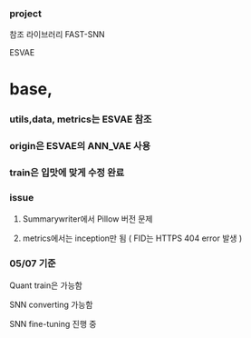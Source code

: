 ### project
참조 라이브러리
FAST-SNN

ESVAE

# base, 
### utils,data, metrics는 ESVAE 참조
### origin은 ESVAE의 ANN_VAE 사용 
### train은 입맛에 맞게 수정 완료 

### issue

1. Summarywriter에서 Pillow 버전 문제

2. metrics에서는 inception만 됨 ( FID는 HTTPS 404 error 발생 )

### 05/07 기준
Quant train은 가능함

SNN converting 가능함 

SNN fine-tuning 진행 중 
